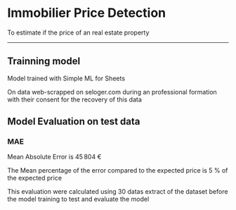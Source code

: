 # Immobilier Price Detection

To estimate if the price of an real estate property

----------------------------------------------------------------

## Trainning model

Model trained with Simple ML for Sheets

On data web-scrapped on seloger.com during an professional formation with their consent for the recovery of this data

## Model Evaluation on test data

### MAE

Mean Absolute Error is 45 804 €

The Mean percentage of the error compared to the expected price is 5 % of the expected price

This evaluation were calculated using 30 datas extract of the dataset before the model training to test and evaluate the model
